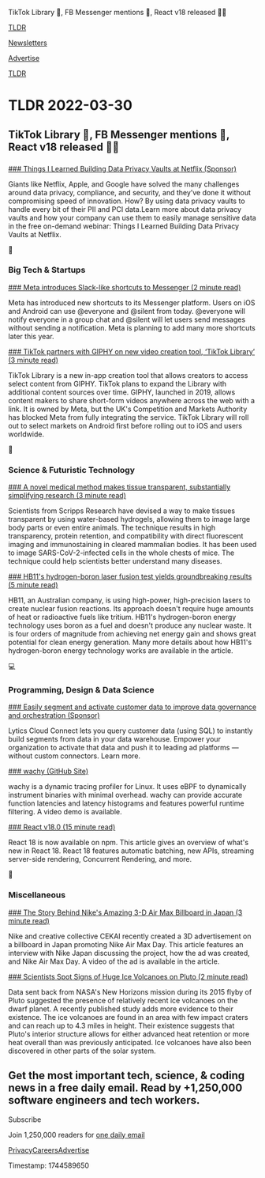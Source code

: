 TikTok Library 📱, FB Messenger mentions 👋, React v18 released 👨‍💻

[TLDR](/)

[Newsletters](/newsletters)

[Advertise](https://advertise.tldr.tech/)

[TLDR](/)

# TLDR 2022-03-30

## TikTok Library 📱, FB Messenger mentions 👋, React v18 released 👨‍💻

### 

[### Things I Learned Building Data Privacy Vaults at Netflix (Sponsor)](https://info.skyflow.com/data-privacy-vaults-netflix?utm_source=tldr&utm_medium=newsletter&utm_campaign=tldr+2022)

Giants like Netflix, Apple, and Google have solved the many challenges around data privacy, compliance, and security, and they’ve done it without compromising speed of innovation. How? By using data privacy vaults to handle every bit of their PII and PCI data.Learn more about data privacy vaults and how your company can use them to easily manage sensitive data in the free on-demand webinar: Things I Learned Building Data Privacy Vaults at Netflix.

📱

### Big Tech & Startups

[### Meta introduces Slack-like shortcuts to Messenger (2 minute read)](https://9to5mac.com/2022/03/29/meta-slack-like-shortcuts-messenger/?utm_source=tldrnewsletter)

Meta has introduced new shortcuts to its Messenger platform. Users on iOS and Android can use @everyone and @silent from today. @everyone will notify everyone in a group chat and @silent will let users send messages without sending a notification. Meta is planning to add many more shortcuts later this year.

[### TikTok partners with GIPHY on new video creation tool, ‘TikTok Library’ (3 minute read)](https://techcrunch.com/2022/03/29/tiktok-partners-with-giphy-on-new-video-creation-tool-tiktok-library/?utm_source=tldrnewsletter)

TikTok Library is a new in-app creation tool that allows creators to access select content from GIPHY. TikTok plans to expand the Library with additional content sources over time. GIPHY, launched in 2019, allows content makers to share short-form videos anywhere across the web with a link. It is owned by Meta, but the UK's Competition and Markets Authority has blocked Meta from fully integrating the service. TikTok Library will roll out to select markets on Android first before rolling out to iOS and users worldwide.

🚀

### Science & Futuristic Technology

[### A novel medical method makes tissue transparent, substantially simplifying research (3 minute read)](https://interestingengineering.com/method-makes-tissue-transparent?utm_source=tldrnewsletter)

Scientists from Scripps Research have devised a way to make tissues transparent by using water-based hydrogels, allowing them to image large body parts or even entire animals. The technique results in high transparency, protein retention, and compatibility with direct fluorescent imaging and immunostaining in cleared mammalian bodies. It has been used to image SARS-CoV-2-infected cells in the whole chests of mice. The technique could help scientists better understand many diseases.

[### HB11's hydrogen-boron laser fusion test yields groundbreaking results (5 minute read)](https://newatlas.com/energy/hb11-laser-fusion-demonstration/?utm_source=tldrnewsletter)

HB11, an Australian company, is using high-power, high-precision lasers to create nuclear fusion reactions. Its approach doesn't require huge amounts of heat or radioactive fuels like tritium. HB11's hydrogen-boron energy technology uses boron as a fuel and doesn't produce any nuclear waste. It is four orders of magnitude from achieving net energy gain and shows great potential for clean energy generation. Many more details about how HB11's hydrogen-boron energy technology works are available in the article.

💻

### Programming, Design & Data Science

[### Easily segment and activate customer data to improve data governance and orchestration (Sponsor)](https://www.lytics.com/cloud-connect/?utm_source=paidplacement&utm_medium=newslettersponsorship&utm_campaign=tldrmarch302022&utm_content=20220328)

Lytics Cloud Connect lets you query customer data (using SQL) to instantly build segments from data in your data warehouse. Empower your organization to activate that data and push it to leading ad platforms — without custom connectors. Learn more.

[### wachy (GitHub Site)](https://rubrikinc.github.io/wachy/?utm_source=tldrnewsletter)

wachy is a dynamic tracing profiler for Linux. It uses eBPF to dynamically instrument binaries with minimal overhead. wachy can provide accurate function latencies and latency histograms and features powerful runtime filtering. A video demo is available.

[### React v18.0 (15 minute read)](https://reactjs.org/blog/2022/03/29/react-v18.html?utm_source=tldrnewsletter)

React 18 is now available on npm. This article gives an overview of what's new in React 18. React 18 features automatic batching, new APIs, streaming server-side rendering, Concurrent Rendering, and more.

🎁

### Miscellaneous

[### The Story Behind Nike's Amazing 3-D Air Max Billboard in Japan (3 minute read)](https://musebycl.io/sports/story-behind-nikes-amazing-3-d-air-max-billboard-japan?utm_source=tldrnewsletter)

Nike and creative collective CEKAI recently created a 3D advertisement on a billboard in Japan promoting Nike Air Max Day. This article features an interview with Nike Japan discussing the project, how the ad was created, and Nike Air Max Day. A video of the ad is available in the article.

[### Scientists Spot Signs of Huge Ice Volcanoes on Pluto (2 minute read)](https://www.cnet.com/science/space/scientists-spot-signs-of-huge-ice-volcanoes-on-pluto/?utm_source=tldrnewsletter)

Data sent back from NASA's New Horizons mission during its 2015 flyby of Pluto suggested the presence of relatively recent ice volcanoes on the dwarf planet. A recently published study adds more evidence to their existence. The ice volcanoes are found in an area with few impact craters and can reach up to 4.3 miles in height. Their existence suggests that Pluto's interior structure allows for either advanced heat retention or more heat overall than was previously anticipated. Ice volcanoes have also been discovered in other parts of the solar system.

## Get the most important tech, science, & coding news in a free daily email. Read by +1,250,000 software engineers and tech workers.

Subscribe

Join 1,250,000 readers for [one daily email](/api/latest/tech)

[Privacy](/privacy)[Careers](https://jobs.ashbyhq.com/tldr.tech)[Advertise](/tech/advertise)

Timestamp: 1744589650